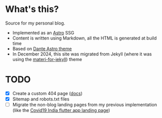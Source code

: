 # What's this?

Source for my personal blog.
- Implemented as an [Astro](https://docs.astro.build/en/concepts/why-astro/) SSG
- Content is written using Markdown, all the HTML is generated at build time
- Based on [Dante Astro theme](https://github.com/JustGoodUI/dante-astro-theme)
- In December 2024, this site was migrated from Jekyll (where it was using the [materi-for-jekyll](https://github.com/ogaclejapan/materi-for-jekyll)) theme

# TODO

- [x] Create a custom 404 page ([docs](https://docs.astro.build/en/basics/astro-pages/#custom-404-error-page))
- [x] Sitemap and robots.txt files
- [ ] Migrate the non-blog landing pages from my previous implementation (like the [Covid19 India flutter app landing page](https://github.com/curioustechizen/curioustechizen.github.io/tree/9b3e09bc6c7b2009867295c9534818c61268214a/covid19india))